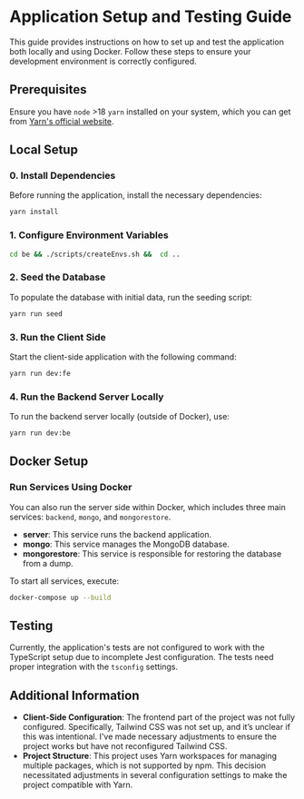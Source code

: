# Application Setup and Testing Guide

This guide provides instructions on how to set up and test the application both locally and using Docker. Follow these steps to ensure your development environment is correctly configured.

## Prerequisites

Ensure you have `node` >18 `yarn` installed on your system, which you can get from [Yarn's official website](https://yarnpkg.com/getting-started/install).

## Local Setup

### 0. Install Dependencies

Before running the application, install the necessary dependencies:

```bash
yarn install
```
### 1. Configure Environment Variables

```bash
cd be && ./scripts/createEnvs.sh &&  cd ..
```

### 2. Seed the Database

To populate the database with initial data, run the seeding script:

```bash
yarn run seed
```

### 3. Run the Client Side

Start the client-side application with the following command:

```bash
yarn run dev:fe
```

### 4. Run the Backend Server Locally

To run the backend server locally (outside of Docker), use:

```bash
yarn run dev:be
```

## Docker Setup

### Run Services Using Docker

You can also run the server side within Docker, which includes three main services: `backend`, `mongo`, and `mongorestore`.

- **server**: This service runs the backend application.
- **mongo**: This service manages the MongoDB database.
- **mongorestore**: This service is responsible for restoring the database from a dump.

To start all services, execute:

```bash
docker-compose up --build
```

## Testing

Currently, the application's tests are not configured to work with the TypeScript setup due to incomplete Jest configuration. The tests need proper integration with the `tsconfig` settings.

## Additional Information

- **Client-Side Configuration**: The frontend part of the project was not fully configured. Specifically, Tailwind CSS was not set up, and it’s unclear if this was intentional. I've made necessary adjustments to ensure the project works but have not reconfigured Tailwind CSS.
- **Project Structure**: This project uses Yarn workspaces for managing multiple packages, which is not supported by npm. This decision necessitated adjustments in several configuration settings to make the project compatible with Yarn.
